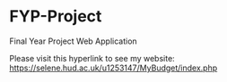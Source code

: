 # FYP-Project
Final Year Project Web Application

Please visit this hyperlink to see my website: https://selene.hud.ac.uk/u1253147/MyBudget/index.php